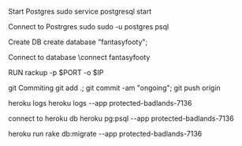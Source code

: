 Start Postgres
sudo service postgresql start


Connect to Postrgres
sudo sudo -u postgres psql

Create DB
create database "fantasyfooty";

Connect to database
\connect fantasyfooty

RUN
rackup -p $PORT -o $IP 

git Commiting
git add .; git commit -am "ongoing"; git push origin

heroku logs
heroku logs --app protected-badlands-7136

connect to heroku db
heroku pg:psql --app protected-badlands-7136


heroku run rake db:migrate --app protected-badlands-7136
